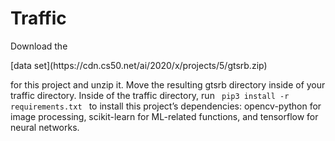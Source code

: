 # Traffic
<p> Download the </p>[data set](https://cdn.cs50.net/ai/2020/x/projects/5/gtsrb.zip) <p>for this project and unzip it. Move the resulting gtsrb directory inside of your traffic directory.
Inside of the traffic directory, run <code> pip3 install -r requirements.txt </code> to install this project’s dependencies: opencv-python for image processing, scikit-learn for ML-related functions, and tensorflow for neural networks.  </p>


